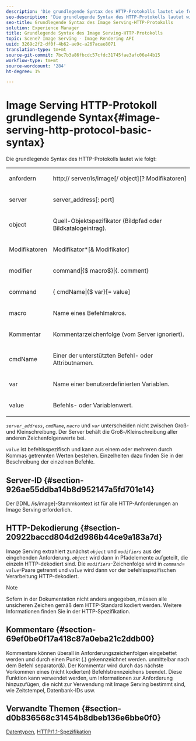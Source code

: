 ```yaml
---
description: 'Die grundlegende Syntax des HTTP-Protokolls lautet wie folgt:'
seo-description: 'Die grundlegende Syntax des HTTP-Protokolls lautet wie folgt:'
seo-title: Grundlegende Syntax des Image Serving-HTTP-Protokolls
solution: Experience Manager
title: Grundlegende Syntax des Image Serving-HTTP-Protokolls
topic: Scene7 Image Serving - Image Rendering API
uuid: 3269c2f2-df0f-4b62-ae9c-a267acae8071
translation-type: tm+mt
source-git-commit: 7bc7b3a86fbcdc57cfdc31745fae3afc06e44b15
workflow-type: tm+mt
source-wordcount: '284'
ht-degree: 1%

---
```



# Image Serving HTTP-Protokoll grundlegende Syntax{#image-serving-http-protocol-basic-syntax}

Die grundlegende Syntax des HTTP-Protokolls lautet wie folgt:

<table id="simpletable_854C20D4C42247B99D9F123543C17E7C"> 
 <tr class="strow"> 
  <td class="stentry"> <p><span class="codeph"> <span class="varname"> anfordern</span> </span> </p> </td> 
  <td class="stentry"> <p> <span class="filepath">http://<span class="varname"> server</span>/is/image[/<span class="varname"> object</span>][?<span class="varname"> Modifikatoren</span>]</span> </p> </td> 
 </tr> 
 <tr class="strow"> 
  <td class="stentry"> <p><span class="codeph"> <span class="varname"> server  </span> </span> </p></td> 
  <td class="stentry"> <p> <span class="codeph"> <span class="varname"> server_address</span>[:<span class="varname"> port</span>]</span> </p> </td> 
 </tr> 
 <tr class="strow"> 
  <td class="stentry"> <p><span class="codeph"> <span class="varname"> object</span> </span> </p></td> 
  <td class="stentry"> <p>Quell-Objektspezifikator (Bildpfad oder Bildkatalogeintrag). </p> </td> 
 </tr> 
 <tr class="strow"> 
  <td class="stentry"> <p><span class="codeph"> <span class="varname"> Modifikatoren</span> </span> </p></td> 
  <td class="stentry"> <p><span class="codeph"> <span class="varname"> Modifikator</span>*[&amp;<span class="varname"> Modifikator</span>]</span> </p> </td> 
 </tr> 
 <tr class="strow"> 
  <td class="stentry"> <p><span class="codeph"> <span class="varname"> modifier</span> </span> </p></td> 
  <td class="stentry"> <p><span class="codeph">command|{$<span class="varname"> macro</span>$}|{.<span class="varname"> comment</span>}</span> </p></td> 
 </tr> 
 <tr class="strow"> 
  <td class="stentry"> <p><span class="codeph"> <span class="varname"> command</span> </span> </p> </td> 
  <td class="stentry"> <p>{<span class="varname"> cmdName</span>|{$<span class="varname"> var</span>}[=<span class="varname"> value</span>] </p></td> 
 </tr> 
 <tr class="strow"> 
  <td class="stentry"> <p><span class="codeph"> <span class="varname"> macro</span> </span> </p> </td> 
  <td class="stentry"> <p>Name eines Befehlmakros. </p></td> 
 </tr> 
 <tr class="strow"> 
  <td class="stentry"> <p><span class="codeph"> <span class="varname"> Kommentar</span> </span> </p></td> 
  <td class="stentry"> <p>Kommentarzeichenfolge (vom Server ignoriert). </p></td> 
 </tr> 
 <tr class="strow"> 
  <td class="stentry"> <p><span class="codeph"> <span class="varname"> cmdName</span> </span> </p></td> 
  <td class="stentry"> <p>Einer der unterstützten Befehl- oder Attributnamen. </p></td> 
 </tr> 
 <tr class="strow"> 
  <td class="stentry"> <p><span class="codeph"> <span class="varname"> var</span> </span> </p> </td> 
  <td class="stentry"> <p>Name einer benutzerdefinierten Variablen. </p></td> 
 </tr> 
 <tr class="strow"> 
  <td class="stentry"> <p><span class="codeph"> <span class="varname"> value</span> </span> </p></td> 
  <td class="stentry"> <p>Befehls- oder Variablenwert. </p></td> 
 </tr> 
</table>

*`server_address`*,  *`cmdName`*,  *`macro`* und  *`var`* unterscheiden nicht zwischen Groß- und Kleinschreibung. Der Server behält die Groß-/Kleinschreibung aller anderen Zeichenfolgenwerte bei.

*`value`* ist befehlsspezifisch und kann aus einem oder mehreren durch Kommas getrennten Werten bestehen. Einzelheiten dazu finden Sie in der Beschreibung der einzelnen Befehle.

## Server-ID {#section-926ae55ddba14b8d952147a5fd701e14}

Der [!DNL /is/image]-Stammkontext ist für alle HTTP-Anforderungen an Image Serving erforderlich.

## HTTP-Dekodierung {#section-20922baccd804d2d986b44ce9a183a7d}

Image Serving extrahiert zunächst *`object`* und *`modifiers`* aus der eingehenden Anforderung. *`object`* wird dann in Pfadelemente aufgeteilt, die einzeln HTTP-dekodiert sind. Die *`modifiers`*-Zeichenfolge wird in *`command`*= *`value`*-Paare getrennt und *`value`* wird dann vor der befehlsspezifischen Verarbeitung HTTP-dekodiert.

>[!NOTE]
>
>Sofern in der Dokumentation nicht anders angegeben, müssen alle unsicheren Zeichen gemäß dem HTTP-Standard kodiert werden. Weitere Informationen finden Sie in der HTTP-Spezifikation.

## Kommentare {#section-69ef0be0f17a418c87a0eba21c2ddb00}

Kommentare können überall in Anforderungszeichenfolgen eingebettet werden und durch einen Punkt (.) gekennzeichnet werden. unmittelbar nach dem Befehl separator(&amp;). Der Kommentar wird durch das nächste Vorkommen eines (nicht kodierten) Befehlstrennzeichens beendet. Diese Funktion kann verwendet werden, um Informationen zur Anforderung hinzuzufügen, die nicht zur Verwendung mit Image Serving bestimmt sind, wie Zeitstempel, Datenbank-IDs usw.

## Verwandte Themen {#section-d0b836568c31454b8dbeb136e6bbe0f0}

[Datentypen](../../../../../is-api/http-ref/image-serving-api-ref/c-http-protocol-reference/c-data-types/c-data-types.md#concept-49455c12df954bb5919cdd8d5ccc85fa),  [HTTP/1.1-Spezifikation](http://www.w3.org/Protocols/rfc2616/rfc2616.html)
